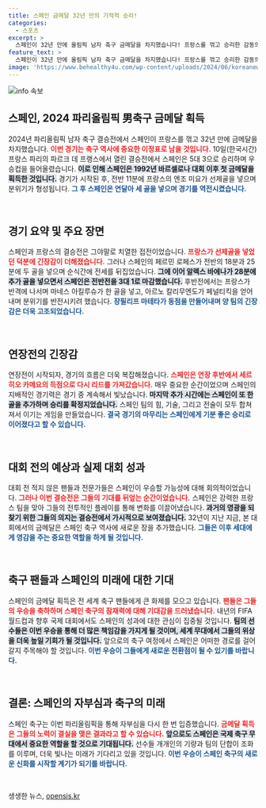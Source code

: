 ```yaml
---
title: 스페인 금메달 32년 만의 기적적 승리!
categories:
  - 스포츠
excerpt: >
  스페인이 32년 만에 올림픽 남자 축구 금메달을 차지했습니다! 프랑스를 꺾고 승리한 감동의 결승전, 스페인 축구의 부활을 환호하세요!
feature_text: >
  스페인이 32년 만에 올림픽 남자 축구 금메달을 차지했습니다! 프랑스를 꺾고 승리한 감동의 결승전, 스페인 축구의 부활을 환호하세요!
image: 'https://www.behealthy4u.com/wp-content/uploads/2024/06/koreanews.jpg'
---
```


<p><img src="https://www.behealthy4u.com/wp-content/uploads/2024/06/koreanews.jpg" alt="info 속보" /></p>

<h2>스페인, 2024 파리올림픽 男축구 금메달 획득</h2>

<p data-ke-size="size16">2024년 파리올림픽 남자 축구 결승전에서 스페인이 프랑스를 꺾고 32년 만에 금메달을 차지했습니다. <b><span style="color: #ee2323;">이번 경기는 축구 역사에 중요한 이정표로 남을 것입니다.</span></b> 10일(한국시간) 프랑스 파리의 파르크 데 프랭스에서 열린 결승전에서 스페인은 5대 3으로 승리하며 우승컵을 들어올렸습니다. <b><span style="background-color: #21538527;">이로 인해 스페인은 1992년 바르셀로나 대회 이후 첫 금메달을 획득한 것입니다.</span></b> 경기가 시작된 후, 전반 11분에 프랑스의 엔조 미요가 선제골을 넣으며 분위기가 형성됩니다. <b><span style="color: #1a5490;">그 후 스페인은 연달아 세 골을 넣으며 경기를 역전시켰습니다.</span></b> </p>

<p data-ke-size="size16">&nbsp;</p>

<h2>경기 요약 및 주요 장면</h2>

<p data-ke-size="size16">스페인과 프랑스의 결승전은 그야말로 치열한 접전이었습니다. <b><span style="color: #ee2323;">프랑스가 선제골을 넣었던 덕분에 긴장감이 더해졌습니다.</span></b> 그러나 스페인의 페르민 로페스가 전반의 18분과 25분에 두 골을 넣으며 순식간에 전세를 뒤집었습니다. <b><span style="background-color: #21538527;">그에 이어 알렉스 바에나가 28분에 추가 골을 넣으면서 스페인은 전반전을 3대 1로 마감했습니다.</span></b> 후반전에서는 프랑스가 반격에 나서며 마네스 아킬루슈가 한 골을 넣고, 아르노 칼리무엔도가 페널티킥을 얻어내며 분위기를 반전시키려 했습니다. <b><span style="color: #1a5490;">장필리프 마테타가 동점을 만들어내며 양 팀의 긴장감은 더욱 고조되었습니다.</span></b> </p>

<p data-ke-size="size16">&nbsp;</p>

<h2>연장전의 긴장감</h2>

<p data-ke-size="size16">연장전이 시작되자, 경기의 흐름은 더욱 복잡해졌습니다. <b><span style="color: #ee2323;">스페인은 연장 후반에서 세르히오 카메요의 득점으로 다시 리드를 가져갔습니다.</span></b> 매우 중요한 순간이었으며 스페인의 지배적인 경기력은 경기 중 계속해서 빛났습니다. <b><span style="background-color: #21538527;">마지막 추가 시간에는 스페인이 또 한 골을 추가하며 승리를 확정지었습니다.</span></b> 스페인 팀의 힘, 기술, 그리고 전술이 모두 합쳐져서 이기는 게임을 만들었습니다. <b><span style="color: #1a5490;">결국 경기의 마무리는 스페인에게 기분 좋은 승리로 이어졌다고 할 수 있습니다.</span></b> </p>

<p data-ke-size="size16">&nbsp;</p>

<h2>대회 전의 예상과 실제 대회 성과</h2>

<p data-ke-size="size16">대회 전 적지 않은 팬들과 전문가들은 스페인이 우승할 가능성에 대해 회의적이었습니다. <b><span style="color: #ee2323;">그러나 이번 결승전은 그들의 기대를 뒤엎는 순간이었습니다.</span></b> 스페인은 강력한 프랑스 팀을 맞아 그들의 전투적인 플레이를 통해 변화를 이끌어냈습니다. <b><span style="background-color: #21538527;">과거의 영광을 되찾기 위한 그들의 의지는 결승전에서 가시적으로 보여졌습니다.</span></b> 32년이 지난 지금, 본 대회에서의 금메달은 스페인 축구 역사에 새로운 장을 추가했습니다. <b><span style="color: #1a5490;">그들은 이후 세대에게 영감을 주는 중요한 역할을 하게 될 것입니다.</span></b></p>

<p data-ke-size="size16">&nbsp;</p>

<h2>축구 팬들과 스페인의 미래에 대한 기대</h2>

<p data-ke-size="size16">스페인의 금메달 획득은 전 세계 축구 팬들에게 큰 화제를 모으고 있습니다. <b><span style="color: #ee2323;">팬들은 그들의 우승을 축하하며 스페인 축구의 잠재력에 대해 기대감을 드러냈습니다.</span></b> 내년의 FIFA 월드컵과 향후 국제 대회에서도 스페인의 성과에 대한 관심이 집중될 것입니다. <b><span style="background-color: #21538527;">팀의 선수들은 이번 우승을 통해 더 많은 책임감을 가지게 될 것이며, 세계 무대에서 그들의 위상을 더욱 높일 기회가 될 것입니다.</span></b> 앞으로의 축구 여정에서 스페인은 어떠한 경로를 걸어갈지 주목해야 할 것입니다. <b><span style="color: #1a5490;">이번 우승이 그들에게 새로운 전환점이 될 수 있기를 바랍니다.</span></b></p>

<p data-ke-size="size16">&nbsp;</p>

<h2>결론: 스페인의 자부심과 축구의 미래</h2>

<p data-ke-size="size16">스페인 축구는 이번 파리올림픽을 통해 자부심을 다시 한 번 입증했습니다. <b><span style="color: #ee2323;">금메달 획득은 그들의 노력이 결실을 맺은 결과라고 할 수 있습니다.</span></b> <b><span style="background-color: #21538527;">앞으로도 스페인은 국제 축구 무대에서 중요한 역할을 할 것으로 기대됩니다.</span></b> 선수들 개개인의 기량과 팀의 단합이 조화를 이루며, 더욱 빛나는 미래가 기다리고 있을 것입니다. <b><span style="color: #1a5490;">이번 우승이 스페인 축구의 새로운 신화를 시작할 계기가 되기를 바랍니다.</span></b></p>

<p data-ke-size="size16">&nbsp;</p>
생생한 뉴스, <a href="https://opensis.kr" rel="dofollow">opensis.kr</a>


